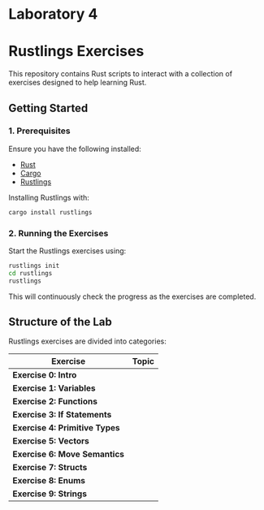 # Laboratory 4
# Rustlings Exercises

This repository contains Rust scripts to interact with a collection of exercises designed to help learning Rust.

## Getting Started

### 1. Prerequisites
Ensure you have the following installed:
- [Rust](https://www.rust-lang.org/tools/install)
- [Cargo](https://doc.rust-lang.org/cargo/getting-started/installation.html)
- [Rustlings](https://github.com/rust-lang/rustlings)

Installing Rustlings with:
```bash
cargo install rustlings
```

### 2. Running the Exercises
Start the Rustlings exercises using:
```bash
rustlings init
cd rustlings
rustlings
```
This will continuously check the progress as the exercises are completed.


## Structure of the Lab

Rustlings exercises are divided into categories:


| Exercise | Topic |
|--------|-------------------------------|
| **Exercise 0: Intro** |  |
| **Exercise 1: Variables** |  |
| **Exercise 2: Functions** |  |
| **Exercise 3: If Statements** |  |
| **Exercise 4: Primitive Types** |  |
| **Exercise 5: Vectors** |  |
| **Exercise 6: Move Semantics** |  |
| **Exercise 7: Structs** |  |
| **Exercise 8: Enums** |  |
| **Exercise 9: Strings** |  |

